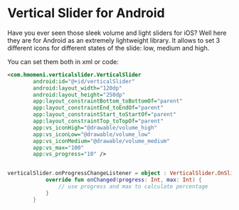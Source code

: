 # Vertical Slider for Android

Have you ever seen those sleek volume and light sliders for iOS? Well here they are for Android as an extremely lightweight library.
It allows to set 3 different icons for different states of the slide: low, medium and high.

You can set them both in xml or code:

```xml
<com.hmomeni.verticalslider.VerticalSlider
        android:id="@+id/verticalSlider"
        android:layout_width="120dp"
        android:layout_height="250dp"
        app:layout_constraintBottom_toBottomOf="parent"
        app:layout_constraintEnd_toEndOf="parent"
        app:layout_constraintStart_toStartOf="parent"
        app:layout_constraintTop_toTopOf="parent"
        app:vs_iconHigh="@drawable/volume_high"
        app:vs_iconLow="@drawable/volume_low"
        app:vs_iconMedium="@drawable/volume_medium"
        app:vs_max="100"
        app:vs_progress="10" />
```

```kotlin

verticalSlider.onProgressChangeListener = object : VerticalSlider.OnSliderProgressChangeListener {
            override fun onChanged(progress: Int, max: Int) {
                // use progress and max to calculate percentage
            }
        }
```